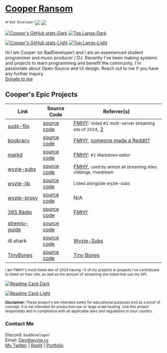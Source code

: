 # [Cooper Ransom](https://cozi.lol)

<sup>or `Bad Developer`</sup> ![](https://komarev.com/ghpvc/?username=itzCozi&base=1226&style=flat)
![](https://komarev.com/ghpvc/?itzCozi&color=dc143c&style=for-the-badge&base=1000&abbreviated=true)

[//]: <> (Dark Mode)
[![Cooper's GitHub stats-Dark](https://github-readme-stats.vercel.app/api?username=itzCozi&show_icons=true&theme=nord#gh-dark-mode-only)](https://github.com/itzCozi#gh-dark-mode-only) [![Top Langs-Dark](https://github-readme-stats.vercel.app/api/top-langs/?username=itzCozi&hide=css,gls,TeX&langs_count=6&layout=compact&theme=nord#gh-dark-mode-only)](https://github.com/itzCozi#gh-dark-mode-only)

[//]: <> (Light Mode)
[![Cooper's GitHub stats-Light](https://github-readme-stats.vercel.app/api?username=itzCozi&show_icons=true&theme=default#gh-light-mode-only)](https://github.com/itzCozi#gh-light-mode-only) [![Top Langs-Light](https://github-readme-stats.vercel.app/api/top-langs/?username=itzCozi&hide=css,gls,TeX&langs_count=6&layout=compact&theme=default#gh-light-mode-only)](https://github.com/itzCozi#gh-light-mode-only)

Hi I am Cooper (or BadDeveloper) and I am an experienced student programmer and music producer / DJ. Recently I've been making systems and projects to learn programming and benefit the community, I'm passionate about Open-Source and UI design. Reach out to me if you have any further inquiry.  
[Donate to me](https://donate.cozi.lol)

## Cooper's Epic Projects

| Link                                                 | Source Code                                             | Referrer(s)                                                                                                                                |
| ---------------------------------------------------- | ------------------------------------------------------- | ------------------------------------------------------------------------------------------------------------------------------------------ |
| [sudo-flix](https://github.com/sussy-code)           | [source code](https://github.com/sussy-code)            | [FMHY](https://fmhy.net): <small>Voted #1 multi-server streaming site of 2024</small>, [2](https://erynith.github.io/movie-web-instances/) |
| [bookracy](https://bookracy.org)                     | [source code](https://github.com/bookracy)              | [FMHY](https://fmhy.net/readingpiracyguide#ebooks), [someone made a Reddit?](https://www.reddit.com/r/bookracy)                            |
| [markd](https://markd.it)                            | [source code](https://github.com/itzcozi/markd)         | [FMHY](https://fmhy.net/devtools#markdown-editors): <small>#1 Markdown editor</small>                                                      |
| [wyzie-subs](https://sub.wyzie.ru)                   | [source code](https://github.com/itzCozi/wyzie-subs)    | [FMHY](https://fmhy.net/devtools#api-tools), <small>used by almost all streaming sites: vidbinge, rivestream</small>                       |
| [wyzie-lib](https://www.npmjs.com/package/wyzie-lib) | [source code](https://github.com/itzCozi/wyzie-lib)     | <small>Listed alongside wyzie-subs</small>                                                                                                 |
| [wyzie-proxy](https://proxy.wyzie.ru)                | [source code](https://github.com/itzCozi/wyzie-proxy)   | N/A                                                                                                                                        |
| [365 Radio](https://365.ilysm.nl)                    | [source code](https://github.com/itzcozi/365)           | [FMHY](https://fmhy.net/audiopiracyguide#streaming-sites)                                                                                  |
| [stremio-guide](https://bye.undi.rest)               | [source code](https://github.com/itzcozi/stremio-guide) |
| i6.shark                                             | [source code](https://github.com/itzcozi/i6.shark)              | [Wyzie-Subs](https://sub.wyzie.ru)                                                                                                         |
| [TinyBones](https://tinybones.pages.dev) | [source code](https://github.com/itzcozi/tinybones)              | [Tiny Bones](https://tinybones.pages.dev)     

<sup>
I am FMHY's most listed dev of 2024 having ~5 of my projects or projects i've contributed to listed on their site, as well as the amount of streaming site listed that use my API.
</sup>

[//]: <> (Dark Mode)
[![Readme Card-Dark](https://github-readme-stats.vercel.app/api/pin/?username=sussy-code&repo=smov&theme=nord#gh-dark-mode-only)](https://github.com/sussy-code/smov#gh-dark-mode-only)

[//]: <> (Light Mode)
[![Readme Card-Light](https://github-readme-stats.vercel.app/api/pin/?username=sussy-code&repo=smov&theme=default#gh-light-mode-only)](https://github.com/sussy-code/smov#gh-light-mode-only)

<sup>
<strong>Disclaimer:</strong> These project's are intended solely for educational purposes and as a proof of concept. It is not intended for production use or large scale hosting. Use this project responsibly and in compliance with all applicable laws and regulations in your country.
</sup>

### Contact Me

Discord: `baddeveloper`  
Email: Dev@wyzie.ru  
[My Twitter](https://x.com/sudoflix) | [Replit](https://replit.com/@cozi08) | [Portfolio](https://cozi.lol)
